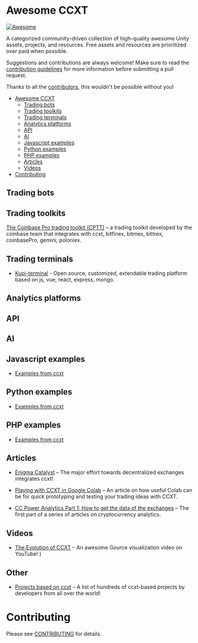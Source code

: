 Awesome CCXT
=============

[![Awesome](https://cdn.rawgit.com/sindresorhus/awesome/d7305f38d29fed78fa85652e3a63e154dd8e8829/media/badge.svg)](https://github.com/sindresorhus/awesome)

A categorized community-driven collection of high-quality awesome Unity assets, projects, and resources. Free assets and resources are prioritized over paid when possible.

Suggestions and contributions are always welcome! Make sure to read the [contribution guidelines](https://github.com/RyanNielson/awesome-unity/blob/master/CONTRIBUTING.md) for more information before submitting a pull request.

Thanks to all the [contributors](https://github.com/ryannielson/awesome-unity/graphs/contributors), this wouldn't be possible without you!

- [Awesome CCXT](#awesome-ccxt)
  - [Trading bots](#trading-bots)
  - [Trading toolkits](#trading-toolkits)
  - [Trading terminals](#trading-terminals)
  - [Analytics platforms](#analytics-platforms)
  - [API](#api)
  - [AI](#ai)
  - [Javascript examples](#javascript-examples)
  - [Python examples](#python-examples)
  - [PHP examples](#php-examples)
  - [Articles](#articles)
  - [Videos](#videos)
- [Contributing](#contributing)

## Trading bots


## Trading toolkits

[The Coinbase Pro trading toolkit (CPTT)](https://github.com/coinbase/coinbase-pro-trading-toolkit) – a trading toolkit developed by the coinbase team that integrates with ccxt, bitfinex, bitmex, bittrex, coinbasePro, gemini, poloniex.

## Trading terminals

* [Kupi-terminal](https://github.com/kupi-network/kupi-terminal) - Open source, customized, extendable trading platform based on js, vue, react, express, mongo.

## Analytics platforms

## API

## AI

## Javascript examples

* [Examples from ccxt](https://github.com/ccxt/ccxt/tree/master/examples/js)

## Python examples

* [Examples from ccxt](https://github.com/ccxt/ccxt/tree/master/examples/py)

## PHP examples

* [Examples from ccxt](https://github.com/ccxt/ccxt/tree/master/examples/php)

## Articles

* [Enigma Catalyst](https://blog.enigma.co/enigma-announces-catalyst-0-4-our-biggest-release-yet-fa31a5ffa4b1) – The major effort towards decentralized exchanges integrates ccxt!

* [Playing with CCXT in Google Colab](https://medium.com/@ccxt/playing-with-ccxt-in-google-colab-23522ac8a6cb) – An article on how useful Colab can be for quick prototyping and testing your trading ideas with CCXT.

* [CC Power Analytics Part 1: How to get the data of the exchanges](https://www.linkedin.com/pulse/part-1-cc-power-analytics-how-get-data-exchanges-steve-rein/) – The first part of a series of articles on cryptocurrency analytics.

## Videos

* [The Evolution of CCXT](https://www.youtube.com/watch?v=O5HrvSLeo90) – An awesome Gource visualization video on YouTube! )

## Other

* [Projects based on ccxt](https://github.com/ccxt/ccxt/network/dependents) – A list of hundreds of ccxt-based projects by developers from all over the world!

# Contributing
Please see [CONTRIBUTING](https://github.com/suenot/awesome-ccxt/blob/master/CONTRIBUTING.md) for details.
